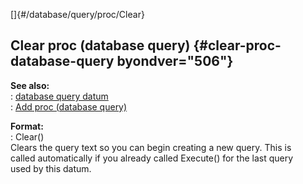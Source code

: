[]{#/database/query/proc/Clear}    
## Clear proc (database query) {#clear-proc-database-query byondver="506"}    
**See also:**    
:   [database query datum](ref/database/query)    
:   [Add proc (database query)](ref/database/query/proc/Add)    
<!-- -->    
**Format:**    
:   Clear()    
Clears the query text so you can begin creating a new query. This is    
called automatically if you already called Execute() for the last query    
used by this datum.  